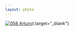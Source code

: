 ```yaml
---
layout: photo
---
```


[![058 Arturo](https://c2.staticflickr.com/6/5769/20096323373_92e6606c71_c.jpg)](https://www.flickr.com/photos/131440297@N08/20096323373/){:target="_blank"}
